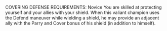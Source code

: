 COVERING DEFENSE
REQUIREMENTS: Novice
You are skilled at protecting yourself and your allies with your shield. When this valiant champion uses the Defend maneuver while wielding a shield, he may provide an adjacent ally with the Parry and Cover bonus of his shield (in addition to himself).